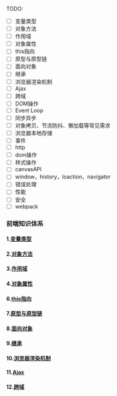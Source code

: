 TODO:

 - [ ] 变量类型
 - [ ] 对象方法
 - [ ] 作用域
 - [ ] 对象属性
 - [ ] this指向
 - [ ] 原型与原型链
 - [ ] 面向对象
 - [ ] 继承
 - [ ] 浏览器渲染机制
 - [ ] Ajax
 - [ ] 跨域
 - [ ] DOM操作
 - [ ] Event Loop
 - [ ] 同步异步
 - [ ] 对象拷贝、节流防抖、懒加载等常见需求
 - [ ] 浏览器本地存储
 - [ ] 事件
 - [ ] http
 - [ ] dom操作
 - [ ] 样式操作
 - [ ] canvasAPI
 - [ ] window，history，loaction，navigator
 - [ ] 错误处理
 - [ ] 性能
 - [ ] 安全
 - [ ] webpack
 
### 前端知识体系
#### 1.[变量类型](https://github.com/chiren33/blog/issues/1)
#### 2.[对象方法](https://github.com/chiren33/blog/issues/2)
#### 3.[作用域](https://github.com/chiren33/blog/issues/4)
#### 4.[对象属性](https://github.com/chiren33/blog/issues/3)
#### 6.[this指向](https://github.com/chiren33/blog/issues/6)
#### 7.[原型与原型链](https://github.com/chiren33/blog/issues/5)
#### 8.[面向对象](https://github.com/chiren33/blog/issues/7)
#### 9.[继承](https://github.com/chiren33/blog/issues/8)
#### 10.[浏览器渲染机制](https://github.com/chiren33/blog/issues/10)
#### 11.[Ajax](https://github.com/chiren33/blog/issues/11)
#### 12.[跨域](https://github.com/chiren33/blog/issues/9)
